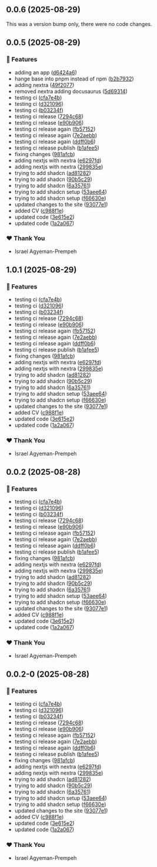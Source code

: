 ## 0.0.6 (2025-08-29)

This was a version bump only, there were no code changes.

## 0.0.5 (2025-08-29)

### 🚀 Features

- adding an app ([d6424a6](https://github.com/codewreaker/adenta/commit/d6424a6))
- hange base into pnpm instead of npm ([b2b7932](https://github.com/codewreaker/adenta/commit/b2b7932))
- adding nextra ([49f2077](https://github.com/codewreaker/adenta/commit/49f2077))
- removed nextra adding docusaurus ([5d69314](https://github.com/codewreaker/adenta/commit/5d69314))
- testing ci ([cfa7e4b](https://github.com/codewreaker/adenta/commit/cfa7e4b))
- testing ci ([d321096](https://github.com/codewreaker/adenta/commit/d321096))
- testing ci ([b03234f](https://github.com/codewreaker/adenta/commit/b03234f))
- testing ci release ([7294c68](https://github.com/codewreaker/adenta/commit/7294c68))
- testing ci release ([e90b906](https://github.com/codewreaker/adenta/commit/e90b906))
- testing ci release again ([fb57152](https://github.com/codewreaker/adenta/commit/fb57152))
- testing ci release again ([7e2aebb](https://github.com/codewreaker/adenta/commit/7e2aebb))
- testing ci release again ([ddff0b6](https://github.com/codewreaker/adenta/commit/ddff0b6))
- testing ci release publish ([b1afee5](https://github.com/codewreaker/adenta/commit/b1afee5))
- fixing changes ([981afcb](https://github.com/codewreaker/adenta/commit/981afcb))
- adding nextjs with nextra ([e6297fd](https://github.com/codewreaker/adenta/commit/e6297fd))
- adding nextjs with nextra ([299835e](https://github.com/codewreaker/adenta/commit/299835e))
- trying to add shadcn ([ad81282](https://github.com/codewreaker/adenta/commit/ad81282))
- trying to add shadcn ([90b5c29](https://github.com/codewreaker/adenta/commit/90b5c29))
- trying to add shadcn ([6a35761](https://github.com/codewreaker/adenta/commit/6a35761))
- trying to add shadcn setup ([53aee64](https://github.com/codewreaker/adenta/commit/53aee64))
- trying to add shadcn setup ([f66630e](https://github.com/codewreaker/adenta/commit/f66630e))
- updated changes to the site ([93077e1](https://github.com/codewreaker/adenta/commit/93077e1))
- added CV ([c988f1e](https://github.com/codewreaker/adenta/commit/c988f1e))
- updated code ([3e615e2](https://github.com/codewreaker/adenta/commit/3e615e2))
- updated code ([1a2a067](https://github.com/codewreaker/adenta/commit/1a2a067))

### ❤️ Thank You

- Israel Agyeman-Prempeh

## 1.0.1 (2025-08-29)

### 🚀 Features

- testing ci ([cfa7e4b](https://github.com/codewreaker/adenta/commit/cfa7e4b))
- testing ci ([d321096](https://github.com/codewreaker/adenta/commit/d321096))
- testing ci ([b03234f](https://github.com/codewreaker/adenta/commit/b03234f))
- testing ci release ([7294c68](https://github.com/codewreaker/adenta/commit/7294c68))
- testing ci release ([e90b906](https://github.com/codewreaker/adenta/commit/e90b906))
- testing ci release again ([fb57152](https://github.com/codewreaker/adenta/commit/fb57152))
- testing ci release again ([7e2aebb](https://github.com/codewreaker/adenta/commit/7e2aebb))
- testing ci release again ([ddff0b6](https://github.com/codewreaker/adenta/commit/ddff0b6))
- testing ci release publish ([b1afee5](https://github.com/codewreaker/adenta/commit/b1afee5))
- fixing changes ([981afcb](https://github.com/codewreaker/adenta/commit/981afcb))
- adding nextjs with nextra ([e6297fd](https://github.com/codewreaker/adenta/commit/e6297fd))
- adding nextjs with nextra ([299835e](https://github.com/codewreaker/adenta/commit/299835e))
- trying to add shadcn ([ad81282](https://github.com/codewreaker/adenta/commit/ad81282))
- trying to add shadcn ([90b5c29](https://github.com/codewreaker/adenta/commit/90b5c29))
- trying to add shadcn ([6a35761](https://github.com/codewreaker/adenta/commit/6a35761))
- trying to add shadcn setup ([53aee64](https://github.com/codewreaker/adenta/commit/53aee64))
- trying to add shadcn setup ([f66630e](https://github.com/codewreaker/adenta/commit/f66630e))
- updated changes to the site ([93077e1](https://github.com/codewreaker/adenta/commit/93077e1))
- added CV ([c988f1e](https://github.com/codewreaker/adenta/commit/c988f1e))
- updated code ([3e615e2](https://github.com/codewreaker/adenta/commit/3e615e2))
- updated code ([1a2a067](https://github.com/codewreaker/adenta/commit/1a2a067))

### ❤️ Thank You

- Israel Agyeman-Prempeh

## 0.0.2 (2025-08-28)

### 🚀 Features

- testing ci ([cfa7e4b](https://github.com/codewreaker/adenta/commit/cfa7e4b))
- testing ci ([d321096](https://github.com/codewreaker/adenta/commit/d321096))
- testing ci ([b03234f](https://github.com/codewreaker/adenta/commit/b03234f))
- testing ci release ([7294c68](https://github.com/codewreaker/adenta/commit/7294c68))
- testing ci release ([e90b906](https://github.com/codewreaker/adenta/commit/e90b906))
- testing ci release again ([fb57152](https://github.com/codewreaker/adenta/commit/fb57152))
- testing ci release again ([7e2aebb](https://github.com/codewreaker/adenta/commit/7e2aebb))
- testing ci release again ([ddff0b6](https://github.com/codewreaker/adenta/commit/ddff0b6))
- testing ci release publish ([b1afee5](https://github.com/codewreaker/adenta/commit/b1afee5))
- fixing changes ([981afcb](https://github.com/codewreaker/adenta/commit/981afcb))
- adding nextjs with nextra ([e6297fd](https://github.com/codewreaker/adenta/commit/e6297fd))
- adding nextjs with nextra ([299835e](https://github.com/codewreaker/adenta/commit/299835e))
- trying to add shadcn ([ad81282](https://github.com/codewreaker/adenta/commit/ad81282))
- trying to add shadcn ([90b5c29](https://github.com/codewreaker/adenta/commit/90b5c29))
- trying to add shadcn ([6a35761](https://github.com/codewreaker/adenta/commit/6a35761))
- trying to add shadcn setup ([53aee64](https://github.com/codewreaker/adenta/commit/53aee64))
- trying to add shadcn setup ([f66630e](https://github.com/codewreaker/adenta/commit/f66630e))
- updated changes to the site ([93077e1](https://github.com/codewreaker/adenta/commit/93077e1))
- added CV ([c988f1e](https://github.com/codewreaker/adenta/commit/c988f1e))
- updated code ([3e615e2](https://github.com/codewreaker/adenta/commit/3e615e2))
- updated code ([1a2a067](https://github.com/codewreaker/adenta/commit/1a2a067))

### ❤️ Thank You

- Israel Agyeman-Prempeh

## 0.0.2-0 (2025-08-28)

### 🚀 Features

- testing ci ([cfa7e4b](https://github.com/codewreaker/adenta/commit/cfa7e4b))
- testing ci ([d321096](https://github.com/codewreaker/adenta/commit/d321096))
- testing ci ([b03234f](https://github.com/codewreaker/adenta/commit/b03234f))
- testing ci release ([7294c68](https://github.com/codewreaker/adenta/commit/7294c68))
- testing ci release ([e90b906](https://github.com/codewreaker/adenta/commit/e90b906))
- testing ci release again ([fb57152](https://github.com/codewreaker/adenta/commit/fb57152))
- testing ci release again ([7e2aebb](https://github.com/codewreaker/adenta/commit/7e2aebb))
- testing ci release again ([ddff0b6](https://github.com/codewreaker/adenta/commit/ddff0b6))
- testing ci release publish ([b1afee5](https://github.com/codewreaker/adenta/commit/b1afee5))
- fixing changes ([981afcb](https://github.com/codewreaker/adenta/commit/981afcb))
- adding nextjs with nextra ([e6297fd](https://github.com/codewreaker/adenta/commit/e6297fd))
- adding nextjs with nextra ([299835e](https://github.com/codewreaker/adenta/commit/299835e))
- trying to add shadcn ([ad81282](https://github.com/codewreaker/adenta/commit/ad81282))
- trying to add shadcn ([90b5c29](https://github.com/codewreaker/adenta/commit/90b5c29))
- trying to add shadcn ([6a35761](https://github.com/codewreaker/adenta/commit/6a35761))
- trying to add shadcn setup ([53aee64](https://github.com/codewreaker/adenta/commit/53aee64))
- trying to add shadcn setup ([f66630e](https://github.com/codewreaker/adenta/commit/f66630e))
- updated changes to the site ([93077e1](https://github.com/codewreaker/adenta/commit/93077e1))
- added CV ([c988f1e](https://github.com/codewreaker/adenta/commit/c988f1e))
- updated code ([3e615e2](https://github.com/codewreaker/adenta/commit/3e615e2))
- updated code ([1a2a067](https://github.com/codewreaker/adenta/commit/1a2a067))

### ❤️ Thank You

- Israel Agyeman-Prempeh